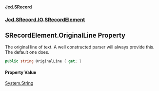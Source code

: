 #### [Jcd.SRecord](index.md 'index')
### [Jcd.SRecord.IO](Jcd.SRecord.IO.md 'Jcd.SRecord.IO').[SRecordElement](Jcd.SRecord.IO.SRecordElement.md 'Jcd.SRecord.IO.SRecordElement')

## SRecordElement.OriginalLine Property

The original line of text. A well constructed parser will always provide this. The default one does.

```csharp
public string OriginalLine { get; }
```

#### Property Value
[System.String](https://docs.microsoft.com/en-us/dotnet/api/System.String 'System.String')